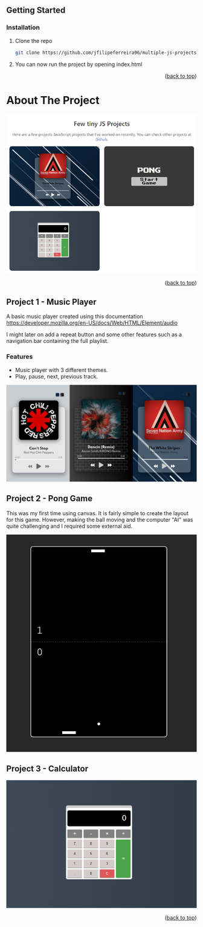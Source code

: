 <br />
<div align="center">

</div>

<!-- GETTING STARTED -->
## Getting Started

### Installation
1. Clone the repo
   ```sh
   git clone https://github.com/jfilipeferreira96/multiple-js-projects.git
   ```
2. You can now run the project by opening index.html


<p align="right">(<a href="#top">back to top</a>)</p>

<!-- ABOUT THE PROJECT -->

# About The Project

<p align="center">
<img  width="700px" height="auto" src="./img/projects/projects-page.PNG"  />


<p align="right">(<a href="#top">back to top</a>)</p>


## Project 1 - Music Player
A basic music player created using this documentation https://developer.mozilla.org/en-US/docs/Web/HTML/Element/audio

I might later on add a repeat button and some other features such as a navigation bar containing the full playlist.
### Features

- Music player with 3 different themes.
- Play, pause, next, previous track.

<img  width="700px" height="auto" src="./img/projects/music-players.PNG"  />

## Project 2 - Pong Game
This was my first time using canvas. It is fairly simple to create the layout for this game. However, making the ball moving and the computer "AI" was quite challenging and I required some external aid.

<img  width="700px" height="auto" src="./img/projects/pong-2.PNG"  />

## Project 3 - Calculator
<img  width="700px" height="auto" src="./img/projects/calculator.PNG"  />

<p align="right">(<a href="#top">back to top</a>)</p>

